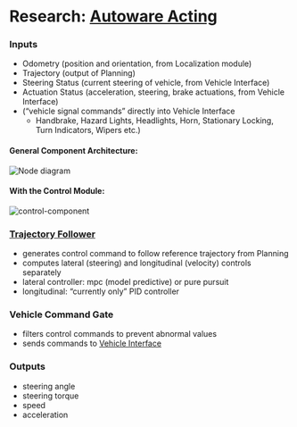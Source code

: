 # Research: [Autoware Acting](https://autowarefoundation.github.io/autoware-documentation/main/design/autoware-architecture/control/#autoware-control-design)

### Inputs
* Odometry (position and orientation, from Localization module)
* Trajectory (output of Planning)
* Steering Status (current steering of vehicle, from Vehicle Interface)
* Actuation Status (acceleration, steering, brake actuations, from Vehicle Interface)
*  (“vehicle signal commands” directly into Vehicle Interface
	* Handbrake, Hazard Lights, Headlights, Horn, Stationary Locking, Turn Indicators, Wipers etc.)
#### General Component Architecture:
![Node diagram](https://autowarefoundation.github.io/autoware-documentation/main/design/autoware-interfaces/components/images/Control-Bus-ODD-Architecture.drawio.svg) 
#### With the Control Module:
![control-component](https://autowarefoundation.github.io/autoware-documentation/main/design/autoware-architecture/control/image/control-component.drawio.svg)
### [Trajectory Follower](https://autowarefoundation.github.io/autoware.universe/main/control/trajectory_follower_base/)
* generates control command to follow reference trajectory from Planning
* computes lateral (steering) and longitudinal (velocity) controls separately
* lateral controller: mpc (model predictive) or pure pursuit
* longitudinal: “currently only” PID controller

### Vehicle Command Gate
* filters control commands to prevent abnormal values
* sends commands to [Vehicle Interface](https://autowarefoundation.github.io/autoware-documentation/main/design/autoware-interfaces/components/vehicle-interface/)

### Outputs
* steering angle
* steering torque
* speed
* acceleration
